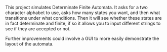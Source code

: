 This project simulates Determinate Finite Automata. It asks for a two character alphabet to use,
asks how many states you want, and then what transitions under what conditions.
Then it will see whether these states are in fact determinate and finite, if so
it allows you to input different strings to see if they are accepted or not.

Further improvements could involve a GUI to more easily demonstrate the layout of the automata.

